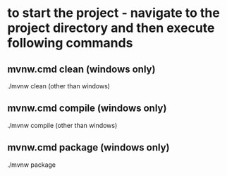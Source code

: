 
# to start the project - navigate to the project directory and then execute following commands 

## mvnw.cmd clean (windows only)
 ./mvnw clean (other than windows) 

## mvnw.cmd compile (windows only)
 ./mvnw compile (other than windows) 

## mvnw.cmd package (windows only)
 ./mvnw package 


